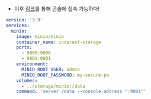 - 이후 [링크](http://localhost:9001/)를 통해 콘솔에 접속 가능하다!
```yaml
version: '3.9'  
services:  
  minio:  
    image: minio/minio  
    container_name: indarest-storage  
    ports:  
      - 9000:9000  
      - 9001:9001  
    environment:  
      MINIO_ROOT_USER: admin  
      MINIO_ROOT_PASSWORD: my-secure-pw  
    volumes:  
      - ../storage/minio:/data  
    command: 'server /data --console-address ":9001"'
```